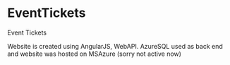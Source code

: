# EventTickets
Event Tickets

Website is created using AngularJS, WebAPI. AzureSQL used as back end and website was hosted on MSAzure (sorry not active now)
